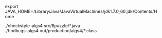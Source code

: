 export JAVA_HOME=/Library/Java/JavaVirtualMachines/jdk1.7.0_60.jdk/Contents/Home <br/>

./checkstyle-algs4 src/8puzzle/\*.java <br/>
./findbugs-algs4 out/production/algs4/\*.class <br/> 
